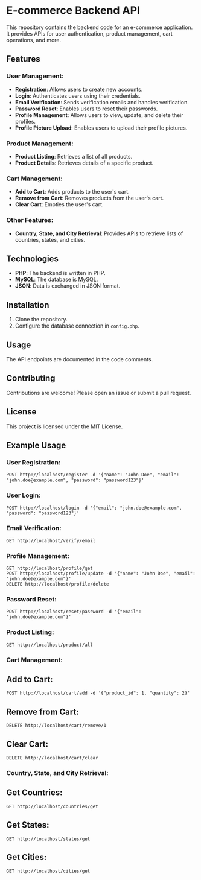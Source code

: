 # E-commerce Backend API

This repository contains the backend code for an e-commerce application. It provides APIs for user authentication, product management, cart operations, and more.

## Features

### User Management:
- **Registration**: Allows users to create new accounts.
- **Login**: Authenticates users using their credentials.
- **Email Verification**: Sends verification emails and handles verification.
- **Password Reset**: Enables users to reset their passwords.
- **Profile Management**: Allows users to view, update, and delete their profiles.
- **Profile Picture Upload**: Enables users to upload their profile pictures.

### Product Management:
- **Product Listing**: Retrieves a list of all products.
- **Product Details**: Retrieves details of a specific product.

### Cart Management:
- **Add to Cart**: Adds products to the user's cart.
- **Remove from Cart**: Removes products from the user's cart.
- **Clear Cart**: Empties the user's cart.

### Other Features:
- **Country, State, and City Retrieval**: Provides APIs to retrieve lists of countries, states, and cities.

## Technologies
- **PHP**: The backend is written in PHP.
- **MySQL**: The database is MySQL.
- **JSON**: Data is exchanged in JSON format.

## Installation
1. Clone the repository.
2. Configure the database connection in `config.php`.

## Usage
The API endpoints are documented in the code comments.

## Contributing
Contributions are welcome! Please open an issue or submit a pull request.

## License
This project is licensed under the MIT License.

## Example Usage

### User Registration:
```
POST http://localhost/register -d '{"name": "John Doe", "email": "john.doe@example.com", "password": "password123"}'
```

### User Login:
```
POST http://localhost/login -d '{"email": "john.doe@example.com", "password": "password123"}'
```

### Email Verification:
```
GET http://localhost/verify/email
```

### Profile Management:
```
GET http://localhost/profile/get
POST http://localhost/profile/update -d '{"name": "John Doe", "email": "john.doe@example.com"}'
DELETE http://localhost/profile/delete
```

### Password Reset:
```
POST http://localhost/reset/password -d '{"email": "john.doe@example.com"}'
```

### Product Listing:
```
GET http://localhost/product/all
```
### Cart Management:

## Add to Cart:
```
POST http://localhost/cart/add -d '{"product_id": 1, "quantity": 2}'
```

## Remove from Cart:
```
DELETE http://localhost/cart/remove/1
```

## Clear Cart:
```
DELETE http://localhost/cart/clear
```

### Country, State, and City Retrieval:

## Get Countries:
```
GET http://localhost/countries/get
```


## Get States:
```
GET http://localhost/states/get
```


## Get Cities:
```
GET http://localhost/cities/get
```

